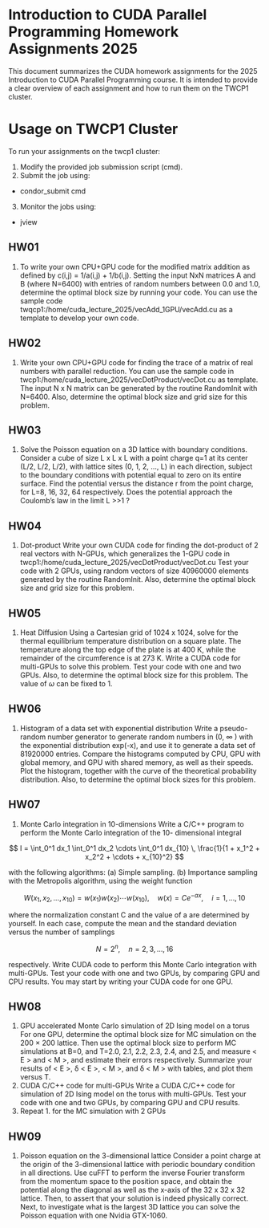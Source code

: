 # Introduction to CUDA Parallel Programming Homework Assignments 2025

This document summarizes the CUDA homework assignments for the 2025 Introduction to CUDA Parallel Programming course. It is intended to provide a clear overview of each assignment and how to run them on the TWCP1 cluster.

# Usage on TWCP1 Cluster

To run your assignments on the twcp1 cluster:

1. Modify the provided job submission script (cmd).
2. Submit the job using:
  - condor_submit cmd
3. Monitor the jobs using:
  - jview

## HW01

1. To write your own CPU+GPU code for the modified matrix addition as
defined by c(i,j) = 1/a(i,j) + 1/b(i,j). Setting the input NxN matrices A
and B (where N=6400) with entries of random numbers between 0.0
and 1.0, determine the optimal block size by running your code. You
can use the sample code
twqcp1:/home/cuda_lecture_2025/vecAdd_1GPU/vecAdd.cu as a
template to develop your own code.

## HW02

1. Write your own CPU+GPU code for finding the trace of a matrix of
real numbers with parallel reduction. You can use the sample code in
twcp1:/home/cuda_lecture_2025/vecDotProduct/vecDot.cu
as template. The input N x N matrix can be generated by the routine
RandomInit with N=6400. Also, determine the optimal block size and
grid size for this problem.

## HW03

1. Solve the Poisson equation on a 3D lattice with boundary conditions.
Consider a cube of size L x L x L with a point charge q=1 at its center
(L/2, L/2, L/2), with lattice sites (0, 1, 2, ..., L) in each direction, subject
to the boundary conditions with potential equal to zero on its entire
surface. Find the potential versus the distance r from the point
charge, for L=8, 16, 32, 64 respectively.
Does the potential approach the Coulomb’s law in the limit L >>1 ?

## HW04

1. Dot-product
Write your own CUDA code for finding the dot-product of 2 real
vectors with N-GPUs, which generalizes the 1-GPU code in
twcp1:/home/cuda_lecture_2025/vecDotProduct/vecDot.cu
Test your code with 2 GPUs, using random vectors of size 40960000
elements generated by the routine RandomInit. Also, determine the
optimal block size and grid size for this problem.

## HW05

1. Heat Diffusion
Using a Cartesian grid of 1024 x 1024, solve for the thermal
equilibrium temperature distribution on a square plate. The
temperature along the top edge of the plate is at 400 K, while the
remainder of the circumference is at 273 K. Write a CUDA code for
multi-GPUs to solve this problem. Test your code with one and two
GPUs. Also, to determine the optimal block size for this problem. The
value of $\omega$ can be fixed to 1.

## HW06

1. Histogram of a data set with exponential distribution
Write a pseudo-random number generator to generate random
numbers in (0, $\infty$ ) with the exponential distribution exp(-x), and use it
to generate a data set of 81920000 entries. Compare the histograms
computed by CPU, GPU with global memory, and GPU with shared
memory, as well as their speeds. Plot the histogram, together with the
curve of the theoretical probability distribution.
Also, to determine the optimal block sizes for this problem.

## HW07


1. Monte Carlo integration in 10-dimensions
Write a C/C++ program to perform the Monte Carlo integration of the 10-
dimensional integral

$$
I = \int_0^1 dx_1 \int_0^1 dx_2 \cdots \int_0^1 dx_{10} \, \frac{1}{1 + x_1^2 + x_2^2 + \cdots + x_{10}^2}
$$

with the following algorithms:
(a) Simple sampling.
(b) Importance sampling with the Metropolis algorithm, using the weight function

$$
W(x_1, x_2, \ldots, x_{10}) = w(x_1) w(x_2) \cdots w(x_{10}), \quad w(x) = Ce^{-a x}, \quad i = 1, \ldots, 10
$$


where the normalization constant C and the value of a are determined by yourself.
In each case, compute the mean and the standard deviation versus the number
of samplings

$$
N = 2^n, \quad n = 2, 3, \ldots, 16
$$

respectively.
Write CUDA code to perform this Monte Carlo integration with multi-GPUs. Test your
code with one and two GPUs, by comparing GPU and CPU results. You may start by
writing your CUDA code for one GPU.


## HW08

1. GPU accelerated Monte Carlo simulation of 2D Ising model on a torus
For one GPU, determine the optimal block size for MC simulation on the
200 × 200 lattice. Then use the optimal block size to perform MC simulations at
B=0, and T=2.0, 2.1, 2.2, 2.3, 2.4, and 2.5, and measure < E > and < M >, and
estimate their errors respectively. Summarize your results of < E >, δ < E >,
< M >, and δ < M > with tables, and plot them versus T.
2. CUDA C/C++ code for multi-GPUs
Write a CUDA C/C++ code for simulation of 2D Ising model on the torus with
multi-GPUs. Test your code with one and two GPUs, by comparing GPU and CPU
results.
3. Repeat 1. for the MC simulation with 2 GPUs

## HW09

1. Poisson equation on the 3-dimensional lattice
Consider a point charge at the origin of the 3-dimensional lattice with periodic
boundary condition in all directions. Use cuFFT to perform the inverse Fourier
transform from the momentum space to the position space, and obtain the
potential along the diagonal as well as the x-axis of the 32 x 32 x 32 lattice.
Then, to assert that your solution is indeed physically correct.
Next, to investigate what is the largest 3D lattice you can solve the Poisson
equation with one Nvidia GTX-1060.
